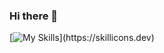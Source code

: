 ### Hi there 👋

[![My Skills](https://skillicons.dev/icons?i=js,html,css,javascript,typescript,python,cpp,c,java,windows,discord,bots,)](https://skillicons.dev)

<!--
**superdev3/superdev3** is a ✨ _special_ ✨ repository because its `README.md` (this file) appears on your GitHub profile.

Here are some ideas to get you started:

- 🔭 I’m currently working on ...
- 🌱 I’m currently learning ...
- 👯 I’m looking to collaborate on ...
- 🤔 I’m looking for help with ...
- 💬 Ask me about ...
- 📫 How to reach me: ...
- 😄 Pronouns: ...
- ⚡ Fun fact: ...
-->
